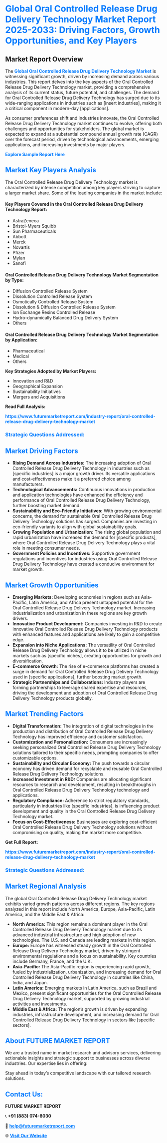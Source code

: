 <h1 style="color: #007BFF;">Global Oral Controlled Release Drug Delivery Technology Market Report 2025-2033: Driving Factors, Growth Opportunities, and Key Players</h1>

<section id="overview">
<h2>Market Report Overview</h2>
<p>The <a href="https://www.futuremarketreport.com/industry-report/oral-controlled-release-drug-delivery-technology-market" style="color: #007BFF; text-decoration: none;"><strong>Global Oral Controlled Release Drug Delivery Technology Market</strong></a> is witnessing significant growth, driven by increasing demand across various industries. This report delves into the key aspects of the Oral Controlled Release Drug Delivery Technology market, providing a comprehensive analysis of its current status, future potential, and challenges. The demand for Oral Controlled Release Drug Delivery Technology has surged due to its wide-ranging applications in industries such as [insert industries], making it a critical component in modern-day [applications].</p>
<p>As consumer preferences shift and industries innovate, the Oral Controlled Release Drug Delivery Technology market continues to evolve, offering both challenges and opportunities for stakeholders. The global market is expected to expand at a substantial compound annual growth rate (CAGR) over the forecast period, driven by technological advancements, emerging applications, and increasing investments by major players.</p>
</section>

<section id="overview">
<p><a href="https://www.futuremarketreport.com/request-sample/reportId=52530" style="color: #007BFF; text-decoration: none;"><strong>Explore Sample Report Here</strong></a></p>
</section>

<section id="key-players">
<h2 style="color: #007BFF;">Market Key Players Analysis</h2>
<p>The Oral Controlled Release Drug Delivery Technology market is characterized by intense competition among key players striving to capture a larger market share. Some of the leading companies in the market include:</p>
<h4>Key Players Covered in the Oral Controlled Release Drug Delivery Technology Report:</h4>
<ul><li>AstraZeneca</li><li>Bristol-Myers Squibb</li><li>Sun Pharmaceuticals</li><li>Abbott</li><li>Merck</li><li>Novartis</li><li>Pfizer</li><li>Mylan</li><li>Sanofi</li></ul>
<h4>Oral Controlled Release Drug Delivery Technology Market Segmentation by Type:</h4>
<ul><li>Diffusion Controlled Release System</li><li>Dissolution Controlled Release System</li><li>Osmotically Controlled Release System</li><li>Dissolution &amp; Diffusion Controlled Release System</li><li>Ion Exchange Resins Controlled Release</li><li>Hydro-dynamically Balanced Drug Delivery System</li><li>Others</li></ul>

<h4>Oral Controlled Release Drug Delivery Technology Market Segmentation by Application:</h4>
<ul><li>Pharmaceutical</li><li>Medical</li><li>Others</li></ul>
<p><strong>Key Strategies Adopted by Market Players:</strong></p>
<ul>
<li>Innovation and R&D</li>
<li>Geographical Expansion</li>
<li>Sustainability Initiatives</li>
<li>Mergers and Acquisitions</li>
</ul>
</section>

<section>
<p><strong>Read Full Analysis: </strong></p><a href="https://www.futuremarketreport.com/industry-report/oral-controlled-release-drug-delivery-technology-market" style="color: #007BFF; text-decoration: none;"><strong>https://www.futuremarketreport.com/industry-report/oral-controlled-release-drug-delivery-technology-market</strong></a>
<h3 style="color: #007BFF;">Strategic Questions Addressed:</h3>
</section>

<section id="driving-factors">
<h2 style="color: #007BFF;">Market Driving Factors</h2>
<ul>
<li><strong>Rising Demand Across Industries:</strong> The increasing adoption of Oral Controlled Release Drug Delivery Technology in industries such as [specific industries] is a major growth driver. Its versatile applications and cost-effectiveness make it a preferred choice among manufacturers.</li>
<li><strong>Technological Advancements:</strong> Continuous innovations in production and application technologies have enhanced the efficiency and performance of Oral Controlled Release Drug Delivery Technology, further boosting market demand.</li>
<li><strong>Sustainability and Eco-Friendly Initiatives:</strong> With growing environmental concerns, the demand for sustainable Oral Controlled Release Drug Delivery Technology solutions has surged. Companies are investing in eco-friendly variants to align with global sustainability goals.</li>
<li><strong>Growing Population and Urbanization:</strong> The rising global population and rapid urbanization have increased the demand for [specific products], where Oral Controlled Release Drug Delivery Technology plays a vital role in meeting consumer needs.</li>
<li><strong>Government Policies and Incentives:</strong> Supportive government regulations and incentives for industries using Oral Controlled Release Drug Delivery Technology have created a conducive environment for market growth.</li>
</ul>
</section>

<section id="growth-opportunities">
<h2 style="color: #007BFF;">Market Growth Opportunities</h2>
<ul>
<li><strong>Emerging Markets:</strong> Developing economies in regions such as Asia-Pacific, Latin America, and Africa present untapped potential for the Oral Controlled Release Drug Delivery Technology market. Increasing industrialization and urbanization in these regions are key growth drivers.</li>
<li><strong>Innovative Product Development:</strong> Companies investing in R&D to create innovative Oral Controlled Release Drug Delivery Technology products with enhanced features and applications are likely to gain a competitive edge.</li>
<li><strong>Expansion into Niche Applications:</strong> The versatility of Oral Controlled Release Drug Delivery Technology allows it to be utilized in niche markets such as [specific niches], creating opportunities for growth and diversification.</li>
<li><strong>E-commerce Growth:</strong> The rise of e-commerce platforms has created a surge in demand for Oral Controlled Release Drug Delivery Technology used in [specific applications], further boosting market growth.</li>
<li><strong>Strategic Partnerships and Collaborations:</strong> Industry players are forming partnerships to leverage shared expertise and resources, driving the development and adoption of Oral Controlled Release Drug Delivery Technology products globally.</li>
</ul>
</section>

<section id="trending-factors">
<h2 style="color: #007BFF;">Market Trending Factors</h2>
<ul>
<li><strong>Digital Transformation:</strong> The integration of digital technologies in the production and distribution of Oral Controlled Release Drug Delivery Technology has improved efficiency and customer satisfaction.</li>
<li><strong>Customization and Personalization:</strong> Consumers are increasingly seeking personalized Oral Controlled Release Drug Delivery Technology solutions tailored to their specific needs, prompting companies to offer customizable options.</li>
<li><strong>Sustainability and Circular Economy:</strong> The push towards a circular economy has driven demand for recyclable and reusable Oral Controlled Release Drug Delivery Technology solutions.</li>
<li><strong>Increased Investment in R&D:</strong> Companies are allocating significant resources to research and development, resulting in breakthroughs in Oral Controlled Release Drug Delivery Technology technology and applications.</li>
<li><strong>Regulatory Compliance:</strong> Adherence to strict regulatory standards, particularly in industries like [specific industries], is influencing product development and quality in the Oral Controlled Release Drug Delivery Technology market.</li>
<li><strong>Focus on Cost-Effectiveness:</strong> Businesses are exploring cost-efficient Oral Controlled Release Drug Delivery Technology solutions without compromising on quality, making the market more competitive.</li>
</ul>
</section>

<section>
<p><strong>Get Full Report: </strong></p><a href="https://www.futuremarketreport.com/industry-report/oral-controlled-release-drug-delivery-technology-market" style="color: #007BFF; text-decoration: none;"><strong>https://www.futuremarketreport.com/industry-report/oral-controlled-release-drug-delivery-technology-market</strong></a>
<h3 style="color: #007BFF;">Strategic Questions Addressed:</h3>
</section>


<section id="regional-analysis">
<h2 style="color: #007BFF;">Market Regional Analysis</h2>
<p>The global Oral Controlled Release Drug Delivery Technology market exhibits varied growth patterns across different regions. The key regions analyzed in this report include North America, Europe, Asia-Pacific, Latin America, and the Middle East & Africa:</p>
<ul>
<li><strong>North America:</strong> This region remains a dominant player in the Oral Controlled Release Drug Delivery Technology market due to its advanced industrial infrastructure and high adoption of new technologies. The U.S. and Canada are leading markets in this region.</li>
<li><strong>Europe:</strong> Europe has witnessed steady growth in the Oral Controlled Release Drug Delivery Technology market, driven by stringent environmental regulations and a focus on sustainability. Key countries include Germany, France, and the U.K.</li>
<li><strong>Asia-Pacific:</strong> The Asia-Pacific region is experiencing rapid growth, fueled by industrialization, urbanization, and increasing demand for Oral Controlled Release Drug Delivery Technology in countries like China, India, and Japan.</li>
<li><strong>Latin America:</strong> Emerging markets in Latin America, such as Brazil and Mexico, present significant opportunities for the Oral Controlled Release Drug Delivery Technology market, supported by growing industrial activities and investments.</li>
<li><strong>Middle East & Africa:</strong> The region’s growth is driven by expanding industries, infrastructure development, and increasing demand for Oral Controlled Release Drug Delivery Technology in sectors like [specific sectors].</li>
</ul>
</section>

<footer>
<h2 style="color: #007BFF;">About FUTURE MARKET REPORT</h2>
<p>We are a trusted name in market research and advisory services, delivering actionable insights and strategic support to businesses across diverse industries. Our expertise lies in offering:</p>

<p>Stay ahead in today’s competitive landscape with our tailored research solutions.</p>

<h2 style="color: #007BFF;">Contact Us:</h2>
<p><strong>FUTURE MARKET REPORT</strong></p>
<p>📞 <strong>+91 (883) 074-8030</strong></p>
<p>📧 <strong><a href="mailto:help@futuremarketreport.com" style="color: #007BFF;">help@futuremarketreport.com</a></strong></p>
<p>🌐 <strong><a href="https://www.futuremarketreport.com/" style="color: #007BFF;">Visit Our Website</a></strong></p>
</footer>